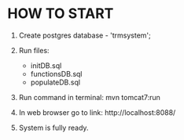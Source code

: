 # HOW TO START

1. Create postgres database - 'trmsystem';
2. Run files:
    - initDB.sql
    - functionsDB.sql
    - populateDB.sql

3. Run command in terminal:
    mvn tomcat7:run

4. In web browser go to link:
    http://localhost:8088/

5. System is fully ready.

